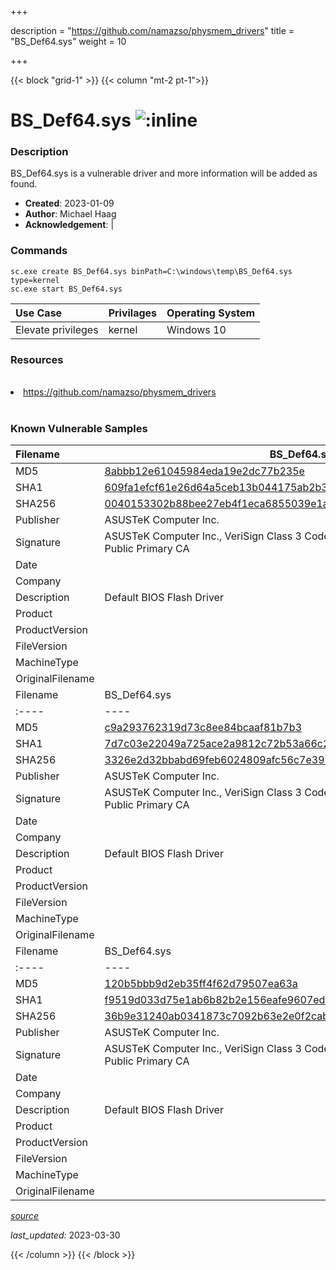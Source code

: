 +++

description = "https://github.com/namazso/physmem_drivers"
title = "BS_Def64.sys"
weight = 10

+++


{{< block "grid-1" >}}
{{< column "mt-2 pt-1">}}


# BS_Def64.sys ![:inline](/images/twitter_verified.png) 


### Description

BS_Def64.sys is a vulnerable driver and more information will be added as found.

- **Created**: 2023-01-09
- **Author**: Michael Haag
- **Acknowledgement**:  | [](https://twitter.com/)

### Commands

```
sc.exe create BS_Def64.sys binPath=C:\windows\temp\BS_Def64.sys type=kernel
sc.exe start BS_Def64.sys
```

| Use Case | Privilages | Operating System | 
|:---- | ---- | ---- |
| Elevate privileges | kernel | Windows 10 |

### Resources
<br>
<li><a href=" https://github.com/namazso/physmem_drivers"> https://github.com/namazso/physmem_drivers</a></li>
<br>

### Known Vulnerable Samples

| Filename | BS_Def64.sys |
|:---- | ---- | 
| MD5 | <a href="https://www.virustotal.com/gui/file/8abbb12e61045984eda19e2dc77b235e">8abbb12e61045984eda19e2dc77b235e</a> |
| SHA1 | <a href="https://www.virustotal.com/gui/file/609fa1efcf61e26d64a5ceb13b044175ab2b3a13">609fa1efcf61e26d64a5ceb13b044175ab2b3a13</a> |
| SHA256 | <a href="https://www.virustotal.com/gui/file/0040153302b88bee27eb4f1eca6855039e1a057370f5e8c615724fa5215bada3">0040153302b88bee27eb4f1eca6855039e1a057370f5e8c615724fa5215bada3</a> |
| Publisher | ASUSTeK Computer Inc. |
| Signature | ASUSTeK Computer Inc., VeriSign Class 3 Code Signing 2004 CA, VeriSign Class 3 Public Primary CA   |
| Date |  |
| Company |  |
| Description | Default BIOS Flash Driver |
| Product |  |
| ProductVersion |  |
| FileVersion |  |
| MachineType |  |
| OriginalFilename |  |
| Filename | BS_Def64.sys |
|:---- | ---- | 
| MD5 | <a href="https://www.virustotal.com/gui/file/c9a293762319d73c8ee84bcaaf81b7b3">c9a293762319d73c8ee84bcaaf81b7b3</a> |
| SHA1 | <a href="https://www.virustotal.com/gui/file/7d7c03e22049a725ace2a9812c72b53a66c2548b">7d7c03e22049a725ace2a9812c72b53a66c2548b</a> |
| SHA256 | <a href="https://www.virustotal.com/gui/file/3326e2d32bbabd69feb6024809afc56c7e39241ebe70a53728c77e80995422a5">3326e2d32bbabd69feb6024809afc56c7e39241ebe70a53728c77e80995422a5</a> |
| Publisher | ASUSTeK Computer Inc. |
| Signature | ASUSTeK Computer Inc., VeriSign Class 3 Code Signing 2004 CA, VeriSign Class 3 Public Primary CA   |
| Date |  |
| Company |  |
| Description | Default BIOS Flash Driver |
| Product |  |
| ProductVersion |  |
| FileVersion |  |
| MachineType |  |
| OriginalFilename |  |
| Filename | BS_Def64.sys |
|:---- | ---- | 
| MD5 | <a href="https://www.virustotal.com/gui/file/120b5bbb9d2eb35ff4f62d79507ea63a">120b5bbb9d2eb35ff4f62d79507ea63a</a> |
| SHA1 | <a href="https://www.virustotal.com/gui/file/f9519d033d75e1ab6b82b2e156eafe9607edbcfb">f9519d033d75e1ab6b82b2e156eafe9607edbcfb</a> |
| SHA256 | <a href="https://www.virustotal.com/gui/file/36b9e31240ab0341873c7092b63e2e0f2cab2962ebf9b25271c3a1216b7669eb">36b9e31240ab0341873c7092b63e2e0f2cab2962ebf9b25271c3a1216b7669eb</a> |
| Publisher | ASUSTeK Computer Inc. |
| Signature | ASUSTeK Computer Inc., VeriSign Class 3 Code Signing 2004 CA, VeriSign Class 3 Public Primary CA   |
| Date |  |
| Company |  |
| Description | Default BIOS Flash Driver |
| Product |  |
| ProductVersion |  |
| FileVersion |  |
| MachineType |  |
| OriginalFilename |  |



[*source*](https://github.com/magicsword-io/LOLDrivers/tree/main/yaml/bs_def64.sys.yml)

*last_updated:* 2023-03-30








{{< /column >}}
{{< /block >}}
